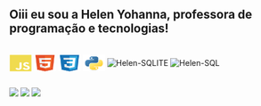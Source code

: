 ## Oiii eu sou a Helen Yohanna, professora de programação e tecnologias!

<div style="display: inline_block"><br>
  <img align="center" alt="Helen-Js" height="30" width="40" src="https://raw.githubusercontent.com/devicons/devicon/master/icons/javascript/javascript-plain.svg">
  <img align="center" alt="Helen-HTML" height="30" width="40" src="https://raw.githubusercontent.com/devicons/devicon/master/icons/html5/html5-original.svg">
  <img align="center" alt="Helen-CSS" height="30" width="40" src="https://raw.githubusercontent.com/devicons/devicon/master/icons/css3/css3-original.svg">
  <img align="center" alt="Helen-Python" height="30" width="40" src="https://raw.githubusercontent.com/devicons/devicon/master/icons/python/python-original.svg">
  <img align="center" alt="Helen-SQLITE" height="30" width="40" src="https://cdn.jsdelivr.net/gh/devicons/devicon@latest/icons/sqlite/sqlite-original.svg" ">
  <img align="center" alt="Helen-SQL" height="30" width="40" src="https://cdn.jsdelivr.net/gh/devicons/devicon@latest/icons/sqldeveloper/sqldeveloper-original.svg" >
</div>
  
  ##
 
<div> 
  <a href="[https://instagram.com/rafaballerini](https://www.instagram.com/helen.yohanna/?next=%2F)" target="_blank"><img src="https://img.shields.io/badge/-Instagram-%23E4405F?style=for-the-badge&logo=instagram&logoColor=white" target="_blank"></a>
  <a href = "mailto:hydr.desenvolvedora@gmail.com"><img src="https://img.shields.io/badge/-Gmail-%23333?style=for-the-badge&logo=gmail&logoColor=white" target="_blank"></a>
  <a href="[https://www.linkedin.com/in/helen-yohanna-ventura-della-roveri-6a1aa3219]" target="_blank"><img src="https://img.shields.io/badge/-LinkedIn-%230077B5?style=for-the-badge&logo=linkedin&logoColor=white" target="_blank"></a> 
  
</div>
